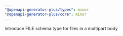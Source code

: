 ```yaml
---
"@openapi-generator-plus/types": minor
"@openapi-generator-plus/core": minor
---
```


Introduce FILE schema type for files in a multipart body
